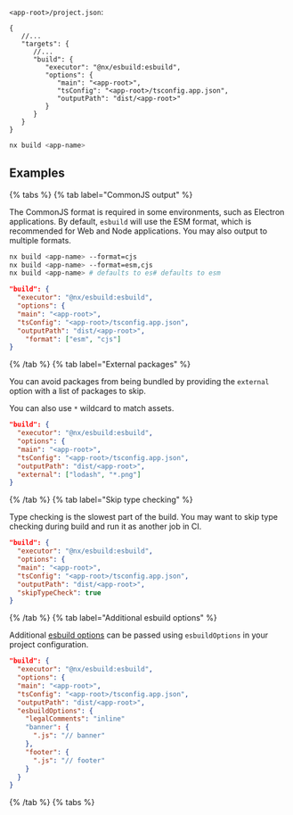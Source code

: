 `<app-root>/project.json`:

```jsonc
{
   //...
   "targets": {
      //...
      "build": {
         "executor": "@nx/esbuild:esbuild",
         "options": {
            "main": "<app-root>",
            "tsConfig": "<app-root>/tsconfig.app.json",
            "outputPath": "dist/<app-root>"
         }
      }
   }
}
```

```bash
nx build <app-name>
```

## Examples

{% tabs %}
{% tab label="CommonJS output" %}

The CommonJS format is required in some environments, such as Electron applications. By default, `esbuild` will use the ESM format, which is recommended for Web and Node applications. You may also output to multiple formats.

```bash
nx build <app-name> --format=cjs
nx build <app-name> --format=esm,cjs
nx build <app-name> # defaults to es# defaults to esm
```

```json
"build": {
  "executor": "@nx/esbuild:esbuild",
  "options": {
  "main": "<app-root>",
  "tsConfig": "<app-root>/tsconfig.app.json",
  "outputPath": "dist/<app-root>",
    "format": ["esm", "cjs"]
}
```

{% /tab %}
{% tab label="External packages" %}

You can avoid packages from being bundled by providing the `external` option with a list of packages to skip.

You can also use `*` wildcard to match assets.

```json
"build": {
  "executor": "@nx/esbuild:esbuild",
  "options": {
  "main": "<app-root>",
  "tsConfig": "<app-root>/tsconfig.app.json",
  "outputPath": "dist/<app-root>",
  "external": ["lodash", "*.png"]
}
```

{% /tab %}
{% tab label="Skip type checking" %}

Type checking is the slowest part of the build. You may want to skip type checking during build and run it as another job in CI.

```json
"build": {
  "executor": "@nx/esbuild:esbuild",
  "options": {
  "main": "<app-root>",
  "tsConfig": "<app-root>/tsconfig.app.json",
  "outputPath": "dist/<app-root>",
  "skipTypeCheck": true
}
```

{% /tab %}
{% tab label="Additional esbuild options" %}

Additional [esbuild options](https://esbuild.github.io/api/) can be passed using `esbuildOptions` in your project configuration.

```json
"build": {
  "executor": "@nx/esbuild:esbuild",
  "options": {
  "main": "<app-root>",
  "tsConfig": "<app-root>/tsconfig.app.json",
  "outputPath": "dist/<app-root>",
  "esbuildOptions": {
    "legalComments": "inline"
    "banner": {
      ".js": "// banner"
    },
    "footer": {
      ".js": "// footer"
    }
  }
}
```

{% /tab %}
{% tabs %}
